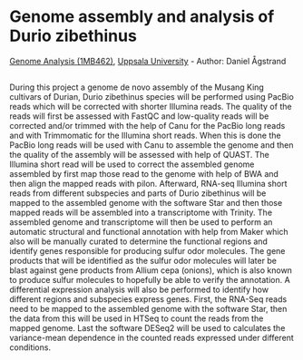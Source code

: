 # Genome assembly and analysis of Durio zibethinus
[Genome Analysis (1MB462)](https://www.uu.se/en/admissions/freestanding-courses/course-syllabus/?kKod=1MB462&lasar=), [Uppsala University](https://www.uu.se/en) - Author: Daniel Ågstrand
##
During this project a genome de novo assembly of the Musang King cultivars of Durian, Durio zibethinus species will be performed using PacBio reads which will be corrected with shorter Illumina reads. The quality of the reads will first be assessed with FastQC and low-quality reads will be corrected and/or trimmed with the help of Canu for the PacBio long reads and with Trimmomatic for the Illumina short reads. When this is done the PacBio long reads will be used with Canu to assemble the genome and then the quality of the assembly will be assessed with help of QUAST. The Illumina short read will be used to correct the assembled genome assembled by first map those read to the genome with help of BWA and then align the mapped reads with pilon. Afterward, RNA-seq Illumina short reads from different subspecies and parts of Durio zibethinus will be mapped to the assembled genome with the software Star and then those mapped reads will be assembled into a transcriptome with Trinity. The assembled genome and transcriptome will then be used to perform an automatic structural and functional annotation with help from Maker which also will be manually curated to determine the functional regions and identify genes responsible for producing sulfur odor molecules. The gene products that will be identified as the sulfur odor molecules will later be blast against gene products from Allium cepa (onions), which is also known to produce sulfur molecules to hopefully be able to verify the annotation. A differential expression analysis will also be performed to identify how different regions and subspecies express genes. First, the RNA-Seq reads need to be mapped to the assembled genome with the software Star, then the data from this will be used in HTSeq to count the reads from the mapped genome. Last the software DESeq2 will be used to calculates the variance-mean dependence in the counted reads expressed under different conditions.
